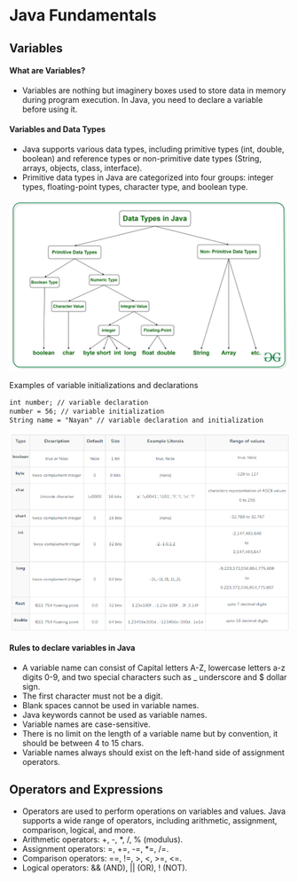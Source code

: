 # Java Fundamentals

## Variables

#### What are Variables?
 - Variables are nothing but imaginery boxes used to store data in memory during program execution. In Java, you need to declare a variable before using it.

#### Variables and Data Types
 - Java supports various data types, including primitive types (int, double, boolean) and reference types or non-primitive date types (String, arrays, objects, class, interface).
 - Primitive data types in Java are categorized into four groups: integer types, floating-point types, character type, and boolean type.

![Data Types in Java](images/Data-types-in-Java.jpg)

Examples of variable initializations and declarations
```
int number; // variable declaration
number = 56; // variable initialization
String name = "Nayan" // variable declaration and initialization
```

![Data Types Sizes in Java](images/java-data-types.png)

#### Rules to declare variables in Java
 - A variable name can consist of Capital letters A-Z, lowercase letters a-z digits 0-9, and two special characters such as _ underscore and $ dollar sign.
 - The first character must not be a digit.
 - Blank spaces cannot be used in variable names.
 - Java keywords cannot be used as variable names.
 - Variable names are case-sensitive.
 - There is no limit on the length of a variable name but by convention, it should be between 4 to 15 chars.
 - Variable names always should exist on the left-hand side of assignment operators.

## Operators and Expressions
 - Operators are used to perform operations on variables and values. Java
supports a wide range of operators, including arithmetic, assignment, comparison, logical, and more.
 - Arithmetic operators: +, -, *, /, % (modulus).
 - Assignment operators: =, +=, -=, *=, /=.
 - Comparison operators: ==, !=, >, <, >=, <=.
 - Logical operators: && (AND), || (OR), ! (NOT).
  
